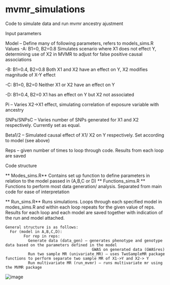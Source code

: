 # mvmr_simulations
Code to simulate data and run mvmr ancestry ajustment


Input parameters

Model – Define many of following parameters, refers to models_sims.R
Values
-A: B1=0, B2=0.8 	Simulates scenario where X1 does not effect Y, determining use of X2 in MVMR to adjust for false positive causal associations
          
-B: B1=0.4, B2=0.8	Both X1 and X2 have an effect on Y, X2 modifies magnitude of X-Y effect
          
-C: B1=0, B2=0		Neither X1 or X2 have an effect on Y
         
-D: B1=0.4, B2=0 	X1 has an effect on Y but X2 not associated
	
Pi – Varies X2->X1 effect, simulating correlation of exposure variable with ancestry 

SNPs/SNPsC   –  Varies number of SNPs generated for X1 and X2 respectively. Currently set as equal.   

Beta1/2 – Simulated causal effect of X1/ X2 on Y respectively. Set according to model (see above)

Reps – given number of times to loop through code. Results from each loop are saved 

Code structure
  
**  Modes_sims.R**
  	  Contains set up function to  define parameters in relation to the model passed in (A,B,C or D)
**  Functions_sims.R **
      Functions to perform most data generation/ analysis. Separated from main code for ease of interpretation
  
**  Run_sims.R**
  	  Runs simulations.
      Loops through each specified model in modes_sims.R and within each loop repeats for the given value of reps. Results for each loop and each model are saved together with indication of the run and model attached.
  
  
  
     
    General structure is as follows:
      For (model in A,B,C,D):
          	For rep in reps:
              Generate data (data_gen) – generates phenotype and genotype data based on the parameters defined in the model
              	                          GWAS on generated data (GWASres)
              Run two sample MR (univariate_MR) – uses TwoSampleMR package functions to perform separate two sample MR of X1->Y and X2-> Y
              Run multivariate MR (run_mvmr) – runs multivariate mr using the MVMR package
              

![image](https://github.com/user-attachments/assets/79d6b584-dfb0-4869-a1c0-d622c9357690)



  
  

